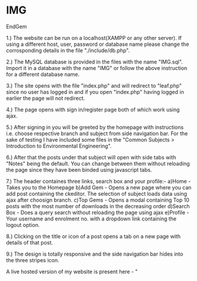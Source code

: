 # IMG
 EndGem

1.) The website can be run on a localhost(XAMPP or any other server). If using a different host, user, password or database name please change the corrosponding details in the file "./include/db.php".

2.) The MySQL database is provided in the files with the name "IMG.sql". Import it in a database with the name "IMG" or follow the above instruction for a different database name.

3.) The site opens with the file "index.php" and will redirect to "leaf.php" since no user has logged in and if you open "index.php" having logged in earlier the page will not redirect.

4.) The page opens with sign in/register page both of which work using ajax.

5.) After signing in you will be greeted by the homepage with instructions i.e. choose respective branch and subject from side navigation bar. For the sake of testing I have included some files in the "Common Subjects > Introduction to Environmental Engineering".

6.) After that the posts under that subject will open with side tabs with "Notes" being the default. You can change between them without reloading the page since they have been binded using javascript tabs.

7.) The header containes three links, search box and your profile:-
   a)Home - Takes you to the Homepage
   b)Add Gem - Opens a new page where you can add post containing the ckeditor. The selection of subject loads data using ajax      after choosign branch.
   c)Top Gems - Opens a modal containing Top 10 posts with the most number of downloads in the decreasing order
   d)Search Box - Does a query search without reloading the page using ajax
   e)Profile - Your username and enrolment no. with a dropdown link containing the logout option.
   
8.) Clicking on the title or icon of a post opens a tab on a new page with details of that post.

9.) The design is totally responsive and the side navigation bar hides into the three stripes icon.

 A live hosted version of my website is present here - " 
